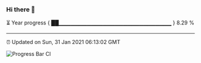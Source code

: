 ### Hi there 👋

⏳ Year progress { ██▁▁▁▁▁▁▁▁▁▁▁▁▁▁▁▁▁▁▁▁▁▁▁▁▁▁▁▁ } 8.29 %

---

⏰ Updated on Sun, 31 Jan 2021 06:13:02 GMT

![Progress Bar CI](https://github.com/liununu/liununu/workflows/Progress%20Bar%20CI/badge.svg)
